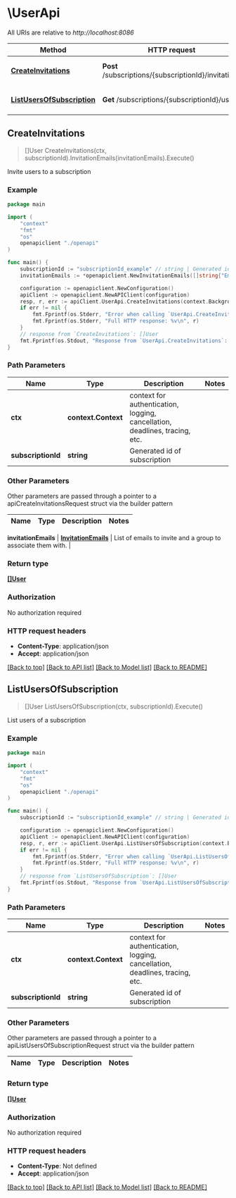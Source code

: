 # \UserApi

All URIs are relative to *http://localhost:8086*

Method | HTTP request | Description
------------- | ------------- | -------------
[**CreateInvitations**](UserApi.md#CreateInvitations) | **Post** /subscriptions/{subscriptionId}/invitations | Invite users to a subscription
[**ListUsersOfSubscription**](UserApi.md#ListUsersOfSubscription) | **Get** /subscriptions/{subscriptionId}/users | List users of a subscription



## CreateInvitations

> []User CreateInvitations(ctx, subscriptionId).InvitationEmails(invitationEmails).Execute()

Invite users to a subscription



### Example

```go
package main

import (
    "context"
    "fmt"
    "os"
    openapiclient "./openapi"
)

func main() {
    subscriptionId := "subscriptionId_example" // string | Generated id of subscription
    invitationEmails := *openapiclient.NewInvitationEmails([]string{"Emails_example"}, "Group_example") // InvitationEmails | List of emails to invite and a group to associate them with.

    configuration := openapiclient.NewConfiguration()
    apiClient := openapiclient.NewAPIClient(configuration)
    resp, r, err := apiClient.UserApi.CreateInvitations(context.Background(), subscriptionId).InvitationEmails(invitationEmails).Execute()
    if err != nil {
        fmt.Fprintf(os.Stderr, "Error when calling `UserApi.CreateInvitations``: %v\n", err)
        fmt.Fprintf(os.Stderr, "Full HTTP response: %v\n", r)
    }
    // response from `CreateInvitations`: []User
    fmt.Fprintf(os.Stdout, "Response from `UserApi.CreateInvitations`: %v\n", resp)
}
```

### Path Parameters


Name | Type | Description  | Notes
------------- | ------------- | ------------- | -------------
**ctx** | **context.Context** | context for authentication, logging, cancellation, deadlines, tracing, etc.
**subscriptionId** | **string** | Generated id of subscription | 

### Other Parameters

Other parameters are passed through a pointer to a apiCreateInvitationsRequest struct via the builder pattern


Name | Type | Description  | Notes
------------- | ------------- | ------------- | -------------

 **invitationEmails** | [**InvitationEmails**](InvitationEmails.md) | List of emails to invite and a group to associate them with. | 

### Return type

[**[]User**](User.md)

### Authorization

No authorization required

### HTTP request headers

- **Content-Type**: application/json
- **Accept**: application/json

[[Back to top]](#) [[Back to API list]](../README.md#documentation-for-api-endpoints)
[[Back to Model list]](../README.md#documentation-for-models)
[[Back to README]](../README.md)


## ListUsersOfSubscription

> []User ListUsersOfSubscription(ctx, subscriptionId).Execute()

List users of a subscription



### Example

```go
package main

import (
    "context"
    "fmt"
    "os"
    openapiclient "./openapi"
)

func main() {
    subscriptionId := "subscriptionId_example" // string | Generated id of subscription

    configuration := openapiclient.NewConfiguration()
    apiClient := openapiclient.NewAPIClient(configuration)
    resp, r, err := apiClient.UserApi.ListUsersOfSubscription(context.Background(), subscriptionId).Execute()
    if err != nil {
        fmt.Fprintf(os.Stderr, "Error when calling `UserApi.ListUsersOfSubscription``: %v\n", err)
        fmt.Fprintf(os.Stderr, "Full HTTP response: %v\n", r)
    }
    // response from `ListUsersOfSubscription`: []User
    fmt.Fprintf(os.Stdout, "Response from `UserApi.ListUsersOfSubscription`: %v\n", resp)
}
```

### Path Parameters


Name | Type | Description  | Notes
------------- | ------------- | ------------- | -------------
**ctx** | **context.Context** | context for authentication, logging, cancellation, deadlines, tracing, etc.
**subscriptionId** | **string** | Generated id of subscription | 

### Other Parameters

Other parameters are passed through a pointer to a apiListUsersOfSubscriptionRequest struct via the builder pattern


Name | Type | Description  | Notes
------------- | ------------- | ------------- | -------------


### Return type

[**[]User**](User.md)

### Authorization

No authorization required

### HTTP request headers

- **Content-Type**: Not defined
- **Accept**: application/json

[[Back to top]](#) [[Back to API list]](../README.md#documentation-for-api-endpoints)
[[Back to Model list]](../README.md#documentation-for-models)
[[Back to README]](../README.md)

